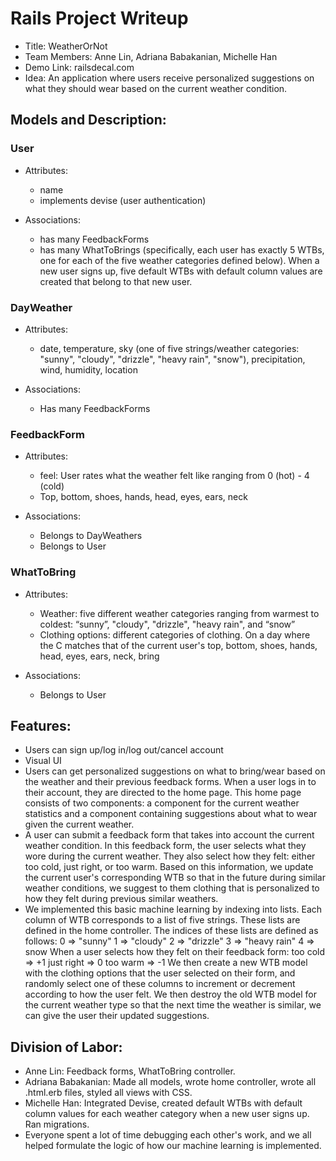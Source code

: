 # Rails Project Writeup
* Title: WeatherOrNot
* Team Members: Anne Lin, Adriana Babakanian, Michelle Han
* Demo Link: railsdecal.com
* Idea: An application where users receive personalized suggestions on what they should wear based on the current weather condition.

## Models and Description:

### User

* Attributes:

  - name
  - implements devise (user authentication) 

* Associations:

  - has many FeedbackForms
  - has many WhatToBrings (specifically, each user has exactly 5 WTBs, one for each of the five weather categories defined below). When a new user signs up, five default WTBs with default column values are created that belong to that new user.

### DayWeather

* Attributes:

  - date, temperature, sky (one of five strings/weather categories: "sunny", "cloudy", "drizzle", "heavy rain", "snow"), precipitation, wind, humidity, location

* Associations:

  - Has many FeedbackForms

### FeedbackForm

* Attributes:

  - feel: User rates what the weather felt like ranging from 0 (hot) - 4 (cold)
  - Top, bottom, shoes, hands, head, eyes, ears, neck

* Associations:

  - Belongs to DayWeathers
  - Belongs to User

### WhatToBring

* Attributes:

  - Weather: five different weather categories ranging from warmest to coldest: “sunny”, "cloudy", "drizzle", "heavy rain",  and “snow”
  - Clothing options: different categories of clothing. On a day where the C matches that of the current user's top, bottom, shoes, hands, head, eyes, ears, neck, bring

* Associations:

  - Belongs to User

## Features:

  - Users can sign up/log in/log out/cancel account
  - Visual UI
  - Users can get personalized suggestions on what to bring/wear based on the  weather and their previous feedback forms. When a user logs in to their account, they are directed to the home page. This home page consists of two components: a component for the current weather statistics and a component containing suggestions about what to wear given the current weather.
  - A user can submit a feedback form that takes into account the current weather condition. In this feedback form, the user selects what they wore during the current weather. They also select how they felt: either too cold, just right, or too warm. Based on this information, we update the current user's corresponding WTB so that in the future during similar weather conditions, we suggest to them clothing that is personalized to how they felt during previous similar weathers.
  - We implemented this basic machine learning by indexing into lists. Each column of WTB corresponds to a list of five strings. These lists are defined in the home controller. The indices of these lists are defined as follows:
    0 => "sunny"
    1 => "cloudy"
    2 => "drizzle"
    3 => "heavy rain"
    4 => snow
  When a user selects how they felt on their feedback form:
    too cold => +1
    just right => 0
    too warm => -1
  We then create a new WTB model with the clothing options that the user selected on their form, and randomly select one of these columns to increment or decrement according to how the user felt. We then destroy the old WTB model for the current weather type so that the next time the weather is similar, we can give the user their updated suggestions.


## Division of Labor:

  - Anne Lin: Feedback forms, WhatToBring controller.
  - Adriana Babakanian: Made all models, wrote home controller, wrote all .html.erb files, styled all views with CSS.
  - Michelle Han: Integrated Devise, created default WTBs with default column values for each weather category when a new user signs up. Ran migrations.
  - Everyone spent a lot of time debugging each other's work, and we all helped formulate the logic of how our machine learning is implemented.
